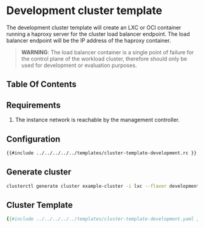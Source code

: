 # Development cluster template

The development cluster template will create an LXC or OCI container running a haproxy server for the cluster load balancer endpoint. The load balancer endpoint will be the IP address of the haproxy container.

> **WARNING**: The load balancer container is a single point of failure for the control plane of the workload cluster, therefore should only be used for development or evaluation purposes.

## Table Of Contents

<!-- toc -->

## Requirements

1. The instance network is reachable by the management controller.

## Configuration

```bash
{{#include ../../../../../templates/cluster-template-development.rc }}
```

## Generate cluster

```bash
clusterctl generate cluster example-cluster -i lxc --flavor development
```

## Cluster Template

```yaml
{{#include ../../../../../templates/cluster-template-development.yaml }}
```
